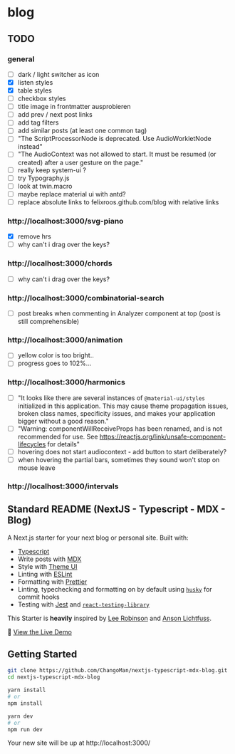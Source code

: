 # blog

## TODO

### general

- [ ] dark / light switcher as icon
- [x] listen styles
- [x] table styles
- [ ] checkbox styles
- [ ] title image in frontmatter ausprobieren
- [ ] add prev / next post links
- [ ] add tag filters
- [ ] add similar posts (at least one common tag)
- [ ] "The ScriptProcessorNode is deprecated. Use AudioWorkletNode instead"
- [ ] "The AudioContext was not allowed to start. It must be resumed (or created) after a user gesture on the page."
- [ ] really keep system-ui ?
- [ ] try Typography.js
- [ ] look at twin.macro
- [ ] maybe replace material ui with antd?
- [ ] replace absolute links to felixroos.github.com/blog with relative links

### http://localhost:3000/svg-piano

- [x] remove hrs
- [ ] why can't i drag over the keys?

### http://localhost:3000/chords

- [ ] why can't i drag over the keys?

### http://localhost:3000/combinatorial-search

- [ ] post breaks when commenting in Analyzer component at top (post is still comprehensible)

### http://localhost:3000/animation

- [ ] yellow color is too bright..
- [ ] progress goes to 102%...

### http://localhost:3000/harmonics

- [ ] "It looks like there are several instances of `@material-ui/styles` initialized in this application.
      This may cause theme propagation issues, broken class names, specificity issues, and makes your application bigger without a good reason."
- [ ] "Warning: componentWillReceiveProps has been renamed, and is not recommended for use. See https://reactjs.org/link/unsafe-component-lifecycles for details"
- [ ] hovering does not start audiocontext - add button to start deliberately?
- [ ] when hovering the partial bars, sometimes they sound won't stop on mouse leave

### http://localhost:3000/intervals

## Standard README (NextJS - Typescript - MDX - Blog)

A Next.js starter for your next blog or personal site. Built with:

- [Typescript](https://www.typescriptlang.org/)
- Write posts with [MDX](https://mdxjs.com/)
- Style with [Theme UI](https://theme-ui.com/)
- Linting with [ESLint](https://eslint.org/)
- Formatting with [Prettier](https://prettier.io/)
- Linting, typechecking and formatting on by default using [`husky`](https://github.com/typicode/husky) for commit hooks
- Testing with [Jest](https://jestjs.io/) and [`react-testing-library`](https://testing-library.com/docs/react-testing-library/intro)

This Starter is **heavily** inspired by [Lee Robinson](https://github.com/leerob/leerob.io) and [Anson Lichtfuss](https://github.com/ansonlichtfuss/website).

👀 [View the Live Demo](https://nextjs-typescript-mdx-blog.vercel.app/)

## Getting Started

```bash
git clone https://github.com/ChangoMan/nextjs-typescript-mdx-blog.git
cd nextjs-typescript-mdx-blog

yarn install
# or
npm install

yarn dev
# or
npm run dev
```

Your new site will be up at http://localhost:3000/
